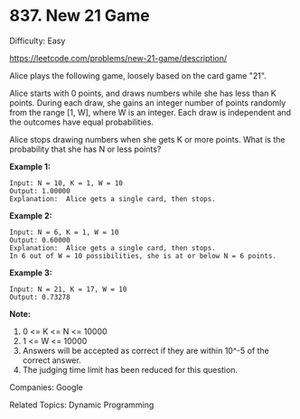 # 837. New 21 Game

Difficulty: Easy

https://leetcode.com/problems/new-21-game/description/

Alice plays the following game, loosely based on the card game "21".

Alice starts with 0 points, and draws numbers while she has less than K points.  During each draw, she gains an integer number of points randomly from the range [1, W], where W is an integer.  Each draw is independent and the outcomes have equal probabilities.

Alice stops drawing numbers when she gets K or more points.  What is the probability that she has N or less points?

**Example 1:**
```
Input: N = 10, K = 1, W = 10
Output: 1.00000
Explanation:  Alice gets a single card, then stops.
```
**Example 2:**
```
Input: N = 6, K = 1, W = 10
Output: 0.60000
Explanation:  Alice gets a single card, then stops.
In 6 out of W = 10 possibilities, she is at or below N = 6 points.
```
**Example 3:**
```
Input: N = 21, K = 17, W = 10
Output: 0.73278
```
**Note:**

1. 0 <= K <= N <= 10000
2. 1 <= W <= 10000
3. Answers will be accepted as correct if they are within 10^-5 of the correct answer.
4. The judging time limit has been reduced for this question.

Companies: Google

Related Topics: Dynamic Programming
